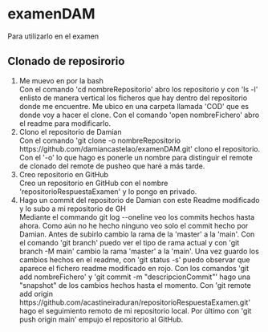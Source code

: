 # examenDAM
Para utilizarlo en el examen

## Clonado de reposirorio 
<ol>
<li>Me muevo en por la bash</li>
Con el comando 'cd nombreRepositorio' abro los repositorio y con 'ls -l' enlisto de manera vertical los ficheros que hay dentro del repositorio donde me encuentre. Me ubico en una carpeta llamada 'COD' que es donde voy a hacer el clone. Con el comando 'open nombreFichero' abro el readme para modificarlo.
<li>Clono el repositorio de Damian</li>
Con el comando 'git clone -o nombreRepositorio https://github.com/damiancastelao/examenDAM.git' clono el repositorio. Con el '-o' lo que hago es ponerle un nombre para distinguir el remote de clonado del remote de pusheo que haré a más tarde.
<li>Creo repositorio en GitHub</li>
Creo un repositorio en GitHub con el nombre 'repositorioRespuestaExamen' y lo pongo en privado.
<li>Hago un commit del repositorio de Damian con este Readme modificado y lo subo a mi repositorio de GH</li>
Mediante el commando git log --oneline veo los commits hechos hasta ahora. Como aún no he hecho ninguno veo solo el commit hecho por Damian. 
Antes de subirlo cambio la rama de la 'master' a la 'main'. Con el comando 'git branch' puedo ver el tipo de rama actual y con 'git branch -M main' cambio la rama 'master' a la 'main'.
Una vez guardo los cambios hechos en el readme, con 'git status -s' puedo observar que aparece el fichero readme modificado en rojo. Con los comandos 'git add nombreFichero' y 'git commit -m "descripcionCommit"' hago una "snapshot" de los cambios hechos hasta el momento. Con 'git remote add origin https://github.com/acastineiraduran/repositorioRespuestaExamen.git' hago el seguimiento remoto de mi repositorio local. Por último con 'git push origin main' empujo el repositorio al GitHub.
</ol>
